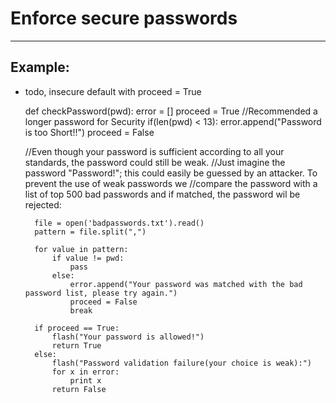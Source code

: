 # Enforce secure passwords
-------

## Example:

- todo, insecure default with proceed = True

    def checkPassword(pwd):
    	error = []
    	proceed = True
    	//Recommended a longer password for Security
    	if(len(pwd) < 13):
        	error.append("Password is too Short!!")
        	proceed = False
    
    
    //Even though your password is sufficient according to all your standards, the password could still be weak.
    //Just imagine the password "Password!"; this could easily be guessed by an attacker. To prevent the use of weak passwords we 
    //compare the password with a list of top 500 bad passwords and if matched, the password wil be rejected:

    	file = open('badpasswords.txt').read()
    	pattern = file.split(",") 

    	for value in pattern:
        	if value != pwd:
            	pass
        	else:
            	error.append("Your password was matched with the bad password list, please try again.")
            	proceed = False
            	break

    	if proceed == True:
        	flash("Your password is allowed!")
        	return True
        else:
        	flash("Password validation failure(your choice is weak):")
        	for x in error:
            	print x
        	return False